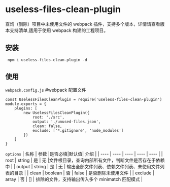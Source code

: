 # useless-files-clean-plugin

查询（删除）项目中未使用文件的 webpack 插件，支持多个版本，详情请查看版本支持清单,适用于使用 webpack 构建的工程项目。

## 安装

```
 npm i useless-files-clean-plugin -d
```

## 使用

`webpack.config.js` #webpack 配置文件

```
const UselessFilesCleanPlugin = require('useless-files-clean-plugin')
module.exports = {
    plugins: [
        new UselessFilesCleanPlugin({
            root: './src',
            output: './unused-files.json',
            clean: false,
            exclude: ['*.gitignore', 'node_modules']
        })
    ]
}
```

`options`
| 名称 | 参数 |是否必填|默认值| 介绍 |
| ---- | ---- | ---- | ---- | ---- |
| root | string | 是 | 无 |文件根目录，查询内部所有文件，判断文件是否存在于依赖中 |
| output | string | 是 | 无 | 输出全部文件列表、依赖文件列表、未使用文件列表的目录 |
| clean | boolean | 否 | false | 是否删除未使用文件 |
| exclude | array | 否 | [] | 排除的文件，支持输出传入多个 minimatch 匹配模式 |
